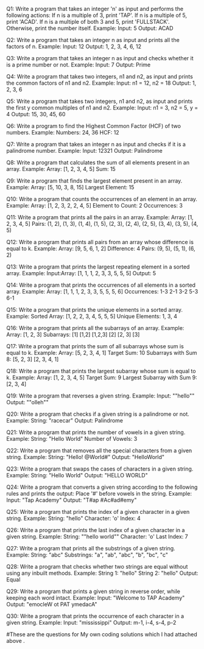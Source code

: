 Q1: 
Write a program that takes an integer 'n' as input and performs the following actions:
If n is a multiple of 3, print 'TAP'.
If n is a multiple of 5, print 'ACAD'.
If n is a multiple of both 3 and 5, print 'FULLSTACK'.
Otherwise, print the number itself.
Example:
Input: 5
Output: ACAD

Q2:
Write a program that takes an integer n as input and prints all the factors of n.
Example:
Input: 12
Output: 1, 2, 3, 4, 6, 12

Q3:
Write a program that takes an integer n as input and checks whether it is a prime number or not.
Example:
Input: 7
Output: Prime

Q4:
Write a program that takes two integers, n1 and n2, as input and prints the common factors of n1 and n2.
Example:
Input: n1 = 12, n2 = 18
Output: 1, 2, 3, 6

Q5:
Write a program that takes two integers, n1 and n2, as input and prints the first y common multiples of n1 and n2.
Example:
Input: n1 = 3, n2 = 5, y = 4
Output: 15, 30, 45, 60

Q6:
Write a program to find the Highest Common Factor (HCF) of two numbers.
Example:
Numbers: 24, 36
HCF: 12

Q7:
Write a program that takes an integer n as input and checks if it is a palindrome number.
Example:
Input: 12321
Output: Palindrome

Q8:
Write a program that calculates the sum of all elements present in an array.
Example:
Array: [1, 2, 3, 4, 5]
Sum: 15

Q9:
Write a program that finds the largest element present in an array.
Example:
Array: [5, 10, 3, 8, 15]
Largest Element: 15 

Q10:
Write a program that counts the occurrences of an element in an array.
Example:
Array: [1, 2, 3, 2, 2, 4, 5]
Element to Count: 2
Occurrences: 3

Q11:
Write a program that prints all the pairs in an array.
Example:
Array: [1, 2, 3, 4, 5]
Pairs: (1, 2), (1, 3), (1, 4), (1, 5), (2, 3), (2, 4), (2, 5), (3, 4), (3, 5), (4, 5)

Q12:
Write a program that prints all pairs from an array whose difference is equal to k.
Example:
Array: [9, 5, 6, 1, 2]
Difference: 4
Pairs: (9, 5), (5, 1), (6, 2) 

Q13:
Write a program that prints the largest repeating element in a sorted array.
Example:
Input:Array: [1, 1, 1, 2, 3, 3, 5, 5, 5]
Output:
5

Q14:
Write a program that prints the occurrences of all elements in a sorted array.
Example:
Array: [1, 1, 1, 2, 3, 3, 5, 5, 5, 6]
Occurrences:
1-3
2-1
3-2
5-3
6-1

Q15:
Write a program that prints the unique elements in a sorted array.
Example:
Sorted Array: [1, 2, 2, 3, 4, 5, 5, 5]
Unique Elements: 1, 3, 4 

Q16:
Write a program that prints all the subarrays of an array.
Example:
Array: [1, 2, 3]
Subarrays:
[1]
[1,2]
[1,2,3]
[2]
[2, 3]
[3] 

Q17:
Write a program that prints the sum of all subarrays whose sum is equal to k.
Example:
Array: [5, 2, 3, 4, 1]
Target Sum: 10
Subarrays with Sum 8:
[5, 2, 3]
[2, 3, 4, 1] 

Q18:
Write a program that prints the largest subarray whose sum is equal to k.
Example:
Array: [1, 2, 3, 4, 5]
Target Sum: 9
Largest Subarray with Sum 9: [2, 3, 4] 

Q19:
Write a program that reverses a given string.
Example:
Input: ""hello""
Output: ""olleh"" 

Q20:
Write a program that checks if a given string is a palindrome or not.
Example:
String: "racecar"
Output: Palindrome 

Q21:
Write a program that prints the number of vowels in a given string.
Example:
String: "Hello World"
Number of Vowels: 3 

Q22:
Write a program that removes all the special characters from a given string.
Example:
String: "Hello! @World#"
Output: "HelloWorld"

Q23:
Write a program that swaps the cases of characters in a given string.
Example:
String: "Hello World"
Output: "HELLO WORLD" 

Q24:
Write a program that converts a given string according to the following rules and prints the output:
Place '#' before vowels in the string.
Example:
Input: "Tap Academy"
Output: "T#ap #Ac#ad#emy" 

Q25:
Write a program that prints the index of a given character in a given string.
Example:
String: "hello"
Character: 'o'
Index: 4 

Q26:
Write a program that prints the last index of a given character in a given string.
Example:
String: ""hello world""
Character: 'o'
Last Index: 7 

Q27:
Write a program that prints all the substrings of a given string.
Example:
String: "abc" 
Substrings: "a", "ab", "abc", "b", "bc", "c"

Q28:
Write a program that checks whether two strings are equal without using any inbuilt methods.
Example:
String 1: "hello"
String 2: "hello"
Output: Equal 

Q29:
Write a program that prints a given string in reverse order, while keeping each word intact.
Example:
Input: "Welcome to TAP Academy"
Output: "emocleW ot PAT ymedacA" 

Q30:
Write a program that prints the occurrence of each character in a given string.
Example:
Input: "mississippi"
Output: m-1, i-4, s-4, p-2 


#These are the questions for My own coding solutions which I had attached above .
